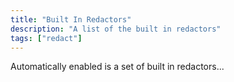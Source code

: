 ```yaml
---
title: "Built In Redactors"
description: "A list of the built in redactors"
tags: ["redact"]
---
```



Automatically enabled is a set of built in redactors...
